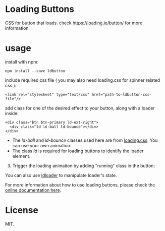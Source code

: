# Loading Buttons

CSS for button that loads. check https://loading.io/button/ for more information.

# usage

install with npm:

    npm install --save ldbutton

include required css file ( you may also need loading.css for spinner related css ):

    <link rel="stylesheet" type="text/css" href="path-to-ldbutton-css-file"/>


add class for one of the desired effect to your button, along with a loader inside:

    <div class="btn btn-primary ld-ext-right">
      <div class="ld ld-ball ld-bounce"></div>
    </div>

  - The *ld-ball* and *ld-bounce* classes used here are from [loading.css](https://loading.io/animation/). You can use your own animation.
  - The class *ld* is required for loading buttons to identify the loader element.

3. Trigger the loading animation by adding "running" class in the button:

    <div class="btn btn-primary ld-ext-right running">
      <div class="ld ld-ball ld-bounce"></div>
    </div>
 
You can also use [ldloader](https://loading.io/lib/loader/) to manipulate loader's state.

For more information about how to use loading buttons, please check the [online documentation here](https://loading.io/button/).


# License

MIT.


